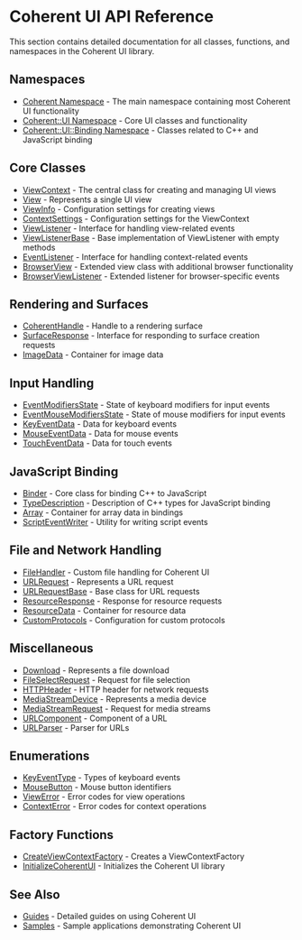 # Coherent UI API Reference

This section contains detailed documentation for all classes, functions, and namespaces in the Coherent UI library.

## Namespaces

- [Coherent Namespace](Coherent_Namespace.md) - The main namespace containing most Coherent UI functionality
- [Coherent::UI Namespace](Coherent_UI_Namespace.md) - Core UI classes and functionality
- [Coherent::UI::Binding Namespace](Binding_Namespace.md) - Classes related to C++ and JavaScript binding

## Core Classes

- [ViewContext](ViewContext.md) - The central class for creating and managing UI views
- [View](View.md) - Represents a single UI view
- [ViewInfo](ViewInfo.md) - Configuration settings for creating views
- [ContextSettings](ContextSettings.md) - Configuration settings for the ViewContext
- [ViewListener](ViewListener.md) - Interface for handling view-related events
- [ViewListenerBase](ViewListenerBase.md) - Base implementation of ViewListener with empty methods
- [EventListener](EventListener.md) - Interface for handling context-related events
- [BrowserView](BrowserView.md) - Extended view class with additional browser functionality
- [BrowserViewListener](BrowserViewListener.md) - Extended listener for browser-specific events

## Rendering and Surfaces

- [CoherentHandle](CoherentHandle.md) - Handle to a rendering surface
- [SurfaceResponse](SurfaceResponse.md) - Interface for responding to surface creation requests
- [ImageData](ImageData.md) - Container for image data

## Input Handling

- [EventModifiersState](EventModifiersState.md) - State of keyboard modifiers for input events
- [EventMouseModifiersState](EventMouseModifiersState.md) - State of mouse modifiers for input events
- [KeyEventData](KeyEventData.md) - Data for keyboard events
- [MouseEventData](MouseEventData.md) - Data for mouse events
- [TouchEventData](TouchEventData.md) - Data for touch events

## JavaScript Binding

- [Binder](Binder.md) - Core class for binding C++ to JavaScript
- [TypeDescription](TypeDescription.md) - Description of C++ types for JavaScript binding
- [Array](Array.md) - Container for array data in bindings
- [ScriptEventWriter](ScriptEventWriter.md) - Utility for writing script events

## File and Network Handling

- [FileHandler](FileHandler.md) - Custom file handling for Coherent UI
- [URLRequest](URLRequest.md) - Represents a URL request
- [URLRequestBase](URLRequestBase.md) - Base class for URL requests
- [ResourceResponse](ResourceResponse.md) - Response for resource requests
- [ResourceData](ResourceData.md) - Container for resource data
- [CustomProtocols](CustomProtocols.md) - Configuration for custom protocols

## Miscellaneous

- [Download](Download.md) - Represents a file download
- [FileSelectRequest](FileSelectRequest.md) - Request for file selection
- [HTTPHeader](HTTPHeader.md) - HTTP header for network requests
- [MediaStreamDevice](MediaStreamDevice.md) - Represents a media device
- [MediaStreamRequest](MediaStreamRequest.md) - Request for media streams
- [URLComponent](URLComponent.md) - Component of a URL
- [URLParser](URLParser.md) - Parser for URLs

## Enumerations

- [KeyEventType](KeyEventType.md) - Types of keyboard events
- [MouseButton](MouseButton.md) - Mouse button identifiers
- [ViewError](ViewError.md) - Error codes for view operations
- [ContextError](ContextError.md) - Error codes for context operations

## Factory Functions

- [CreateViewContextFactory](CreateViewContextFactory.md) - Creates a ViewContextFactory
- [InitializeCoherentUI](InitializeCoherentUI.md) - Initializes the Coherent UI library

## See Also

- [Guides](../Guides/README.md) - Detailed guides on using Coherent UI
- [Samples](../Samples/README.md) - Sample applications demonstrating Coherent UI 